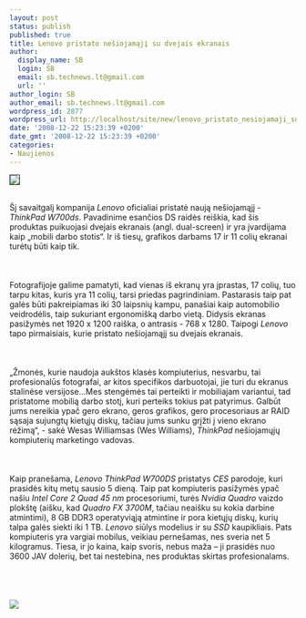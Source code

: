 ```yaml
---
layout: post
status: publish
published: true
title: Lenovo pristato nešiojamąjį su dvejais ekranais
author:
  display_name: SB
  login: SB
  email: sb.technews.lt@gmail.com
  url: ''
author_login: SB
author_email: sb.technews.lt@gmail.com
wordpress_id: 2877
wordpress_url: http://localhost/site/new/lenovo_pristato_nesiojamaji_su_dvejais_ekranais/
date: '2008-12-22 15:23:39 +0200'
date_gmt: '2008-12-22 15:23:39 +0200'
categories:
- Naujienos
---
```

<div class="imgright"><img src="http://www.techpowerup.com/img/08-12-22/w700ds3_thm.jpg" border="1"></div>
<p><br>Šį savaitgalį kompanija <i>Lenovo</i> oficialiai pristatė naują nešiojamąjį - <i>ThinkPad W700ds</i>. Pavadinime esančios DS raidės reiškia, kad šis produktas puikuojasi dvejais ekranais (angl. dual-screen) ir yra įvardijama kaip „mobili darbo stotis“. Ir iš tiesų, grafikos darbams 17 ir 11 colių ekranai turėtų būti kaip tik.<br />
<br><br />
<br>Fotografijoje galime pamatyti, kad vienas iš ekranų yra įprastas, 17 colių, tuo tarpu kitas, kuris yra 11 colių, tarsi priedas pagrindiniam. Pastarasis taip pat galės būti pakreipiamas iki 30 laipsnių kampu, panašiai kaip automobilio veidrodėlis, taip sukuriant ergonomišką darbo vietą. Didysis ekranas pasižymės net 1920 x 1200 raiška, o antrasis - 768 x 1280. Taipogi <i>Lenovo</i> tapo pirmaisiais, kurie pristato nešiojamąjį su dvejais ekranais.<br />
<br><br />
<br>„Žmonės, kurie naudoja aukštos klasės kompiuterius, nesvarbu, tai profesionalūs fotografai, ar kitos specifikos darbuotojai, jie turi du ekranus stalinėse versijose...Mes stengėmės tai perteikti ir mobiliajam variantui, tad pristatome mobilią darbo stotį, kuri perteiks tokius pat patyrimus. Galbūt jums nereikia ypač gero ekrano, geros grafikos, gero procesoriaus ar RAID sąsaja sujungtų kietųjų diskų, tačiau jums sunku grįžti į vieno ekrano rėžimą“, - sakė Wesas Williamsas (Wes Williams), <i>ThinkPad</i> nešiojamųjų kompiuterių marketingo vadovas.<br />
<br><br />
<br>Kaip pranešama, <i>Lenovo</i> <i>ThinkPad W700DS</i> pristatys <i>CES</i> parodoje, kuri prasidės kitų metų sausio 5 dieną. Taip pat kompiuteris pasižymės ypač našiu <i>Intel Core 2 Quad 45 nm</i> procesoriumi, turės <i>Nvidia Quadro</i> vaizdo plokštę (aišku, kad <i>Quadro FX 3700M</i>, tačiau neaišku su kokia darbine atmintimi), 8 GB DDR3 operatyviąją atmintine ir pora kietųjų diskų, kurių talpa galės siekti iki 1 TB. <i>Lenovo</i> siūlys modelius ir su <i>SSD</i> kaupikliais. Pats kompiuteris yra vargiai mobilus, veikiau pernešamas, nes sveria net 5 kilogramus. Tiesa, ir jo kaina, kaip svoris, nebus maža – ji prasidės nuo 3600 JAV dolerių, bet tai nestebina, nes produktas skirtas profesionalams.<br />
<br><br />
<br><br><img src="http://www.techpowerup.com/img/08-12-22/w700ds1.jpg"><br><br />
<br><br />
<br><br />
<br></p>
